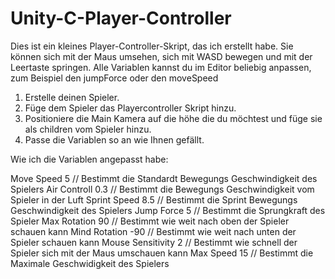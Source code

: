 # Unity-C-Player-Controller
Dies ist ein kleines Player-Controller-Skript, das ich erstellt habe. Sie können sich mit der Maus umsehen, sich mit WASD bewegen und mit der Leertaste springen. Alle Variablen kannst du im Editor beliebig anpassen, zum Beispiel den jumpForce oder den moveSpeed

1. Erstelle deinen Spieler.
2. Füge dem Spieler das Playercontroller Skript hinzu.
3. Positioniere die Main Kamera auf die höhe die du möchtest und füge sie als children vom Spieler hinzu.
4. Passe die Variablen so an wie Ihnen gefällt.

Wie ich die Variablen angepasst habe:

Move Speed 5            // Bestimmt die Standardt Bewegungs Geschwindigkeit des Spielers
Air Controll 0.3        // Bestimmt die Bewegungs Geschwindigkeit vom Spieler in der Luft 
Sprint Speed 8.5        // Bestimmt die Sprint Bewegungs Geschwindigkeit des Spielers
Jump Force 5            // Bestimmt die Sprungkraft des Spieler
Max Rotation 90         // Bestimmt wie weit nach oben der Spieler schauen kann
Mind Rotation -90       // Bestimmt wie weit nach unten der Spieler schauen kann
Mouse Sensitivity 2     // Bestimmt wie schnell der Spieler sich mit der Maus umschauen kann
Max Speed 15            // Bestimmt die Maximale Geschwidigkeit des Spielers
